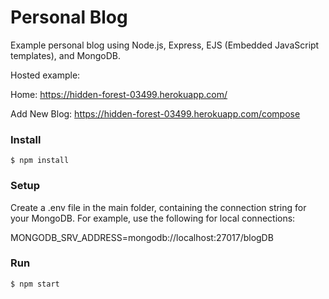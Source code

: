 # Personal Blog

Example personal blog using Node.js, Express, EJS (Embedded JavaScript templates), and MongoDB.

Hosted example:

Home: https://hidden-forest-03499.herokuapp.com/

Add New Blog: https://hidden-forest-03499.herokuapp.com/compose

### Install

    $ npm install

### Setup

Create a .env file in the main folder, containing the connection string for your MongoDB. For example, use the following for local connections:

MONGODB_SRV_ADDRESS=mongodb://localhost:27017/blogDB

### Run

    $ npm start
